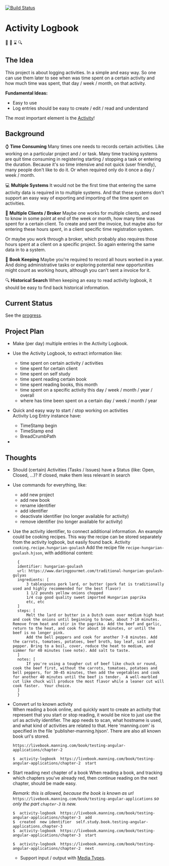 [![Build Status](https://travis-ci.com/verhagen/activity-logbook.svg?branch=master)](https://travis-ci.com/verhagen/activity-logbook)


# Activity Logbook

:notebook: :date: :hourglass: :mag:

## The Idea

This project is about logging activities. In a simple and easy way. So one can use them later to see when was time spent
on a certain activity and how much time was spent, that day / week / month, on that activity.

**Fundamental Ideas:**
- Easy to use
- Log entries should be easy to create / edit / read and understand


The most important element is the [Activity](src/documentation/activity.md)!


## Background

:watch: **Time Consuming**
Many times one needs to records certain activities. Like working on a particular project and / or task. Many time tracking
systems are quit time consuming in registering starting / stopping a task or entering the duration. Because it's so time
intensive and not quick (user friendly), many people don't like to do it. Or when required only do it once a day / week /
month.

:computer: **Multiple Systems**
It would not be the first time that entering the same activity data is required in to multiple systems. And that these
systems don't support an easy way of exporting and importing of the time spent on activities.

:necktie: **Multiple Clients / Broker**
Maybe one works for multiple clients, and need to know in some  point at end of the week or month, how many time was spent
for a certain client. To create and sent the invoice, but maybe also for entering these hours spent, in a client specific
time registration system.

Or maybe you work through a broker, which probably also requires those hours spent at a client on a specific project. So
again entering the same data in to a system.

:briefcase: **Book Keeping**
Maybe you're required to record all hours worked in a year. And doing administrative tasks or exploring
potential new opportunities might count as working hours, although you can't sent a invoice for it.

:mag: **Historical Search**
When keeping an easy to read activity logbook, it should be easy to find back historical information.


## Current Status

See the [progress](progress.md).


## Project Plan

- Make (per day) multiple entries in the Activity Logbook.
- Use the Activity Logbook, to extract information like:
  - time spent on certain activity / activities
  - time spent for certain client
  - time spent on self study
  - time spent reading certain book
  - time spent reading books, this month
  - time spent on a specific activity this day / week / month / year / overall
  - where has time been spent on a certain day / week / month / year

- Quick and easy way to start / stop working on activities  
  Activity Log Entry instance have:
    - TimeStamp begin
    - TimeStamp end
    - BreadCrumbPath

-



## Thoughts

- Should (certain) Activities (Tasks / Issues) have a Status (like: Open, Closed,  ...)?
  If closed, make them less relevant in search
- Use commands for everything, like:
    - add new project
    - add new book
    - rename identifier
    - add identifier
    - deactivate identifier (no longer available for activity)
    - remove identifier (no longer available for activity)
- Use the activity identifier, to connect additional information.
  An example could be cooking recipes. This way the recipe can be stored separately from the activity logbook, but easily found back.
  Activity `cooking.recipe.hungarian-goulash`
  Add the recipe file `recipe-hungarian-goulash.hjson`, with additional content:  

        {
        identifier: hungarian-goulash
        url: https://www.daringgourmet.com/traditional-hungarian-goulash-gulyas
        ingredients: [
            3 tablespoons pork lard, or butter (pork fat is traditionally used and highly recommended for the best flavor)
            1 1/2 pounds yellow onions chopped
            1/4 cup good quality sweet imported Hungarian paprika
            etc, etc
        ]
        steps: [
            Melt the lard or butter in a Dutch oven over medium high heat and cook the onions until beginning to brown, about 7-10 minutes. Remove from heat and stir in the paprika. Add the beef and garlic, return to the heat, and cook for about 10 minutes, or until the beef is no longer pink.
            Add the bell peppers and cook for another 7-8 minutes. Add the carrots, tomatoes, potatoes, beef broth, bay leaf, salt and pepper. Bring to a boil, cover, reduce the heat to medium, and simmer for 40 minutes (see note). Add salt to taste.
        ]
        notes: [
          	If you're using a tougher cut of beef like chuck or round, cook the beef first, without the carrots, tomatoes, potatoes and bell peppers, for 30-45 minutes, then add the vegetables and cook for another 40 minutes until the beef is tender.  A well-marbled cut like chuck will produce the most flavor while a leaner cut will cook faster.  Your choice.
        ]
        }


- Convert url to known activity  
  When reading a book online, and quickly want to create an activity that represent that you start or stop reading,
  it would be nice to just use the url as activity identifier.
  The app needs to scan, what hostname is used, and what kind of activities are related to that. Here 'manning.com'
  is specified in the file 'publisher-manning.hjson'. There are also all known book url's stored.
  
  `https://livebook.manning.com/book/testing-angular-applications/chapter-2`

  `$  activity-logbook  https://livebook.manning.com/book/testing-angular-applications/chapter-2  start`

- Start reading next chapter of a book
  When reading a book, and tracking which chapters you've already red, then continue reading on the next chapter, 
  should be made easy.

  *Remark: this is allowed, because the book is known as url* `https://livebook.manning.com/book/testing-angular-applications` *so only the part `chapter-3` is new.*
  
  `$  activity-logbook  https://livebook.manning.com/book/testing-angular-applications/chapter-3  add`  
  `$  created  new identifier  self.study.book.testing-angular-applications.chapter-3`  
  `$  activity-logbook  https://livebook.manning.com/book/testing-angular-applications/chapter-3  start`  
  
  `$  activity-logbook  https://livebook.manning.com/book/testing-angular-applications/chapter-2  next`  
  
  
  - Support input / output with [Media Types](https://www.iana.org/assignments/media-types/media-types.xhtml).
  
